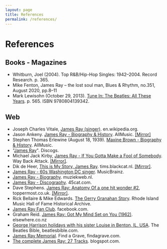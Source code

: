 ```yaml
---
layout: page
title: References
permalink: /references/
---
```


# References

## Books - Magazines
- Whitburn, Joel (2004). Top R&B/Hip-Hop Singles: 1942–2004. Record Research. p. 365.
- Mike Fenton, James Ray – the lost soul man, Blues & Rhythm, no.351, August 2020, pp.8–11
- Mark Lewisohn (October 29, 2013). [Tune In: The Beatles: All These Years](https://www.google.fr/books/edition/Tune_In/bI11tpR-L_kC?hl=fr&gbpv=1&dq=james%20ray&pg=PA565&printsec=frontcover). p. 565. ISBN 9780804139342.

## Web
- Joseph Charles Vitale, [James Ray (singer)](https://en.wikipedia.org/wiki/James_Ray_(singer)). en.wikipedia.org.
- Jason Ankeny. [James Ray - Biography & History](https://www.allmusic.com/artist/james-ray-mn0000807815). AllMusic. [[Mirror]](./mirrors/biography-jason-ankeny.md)
- Stephen Thomas Erlewine (August 18, 1939). [Maxine Brown - Biography & History](https://www.allmusic.com/artist/maxine-brown-mn0000396154/biography). AllMusic.
- "[James Ray](https://www.discogs.com/artist/884155)". Discogs.
- Michael Jack Kirby, [James Ray - If You Gotta Make a Fool of Somebody](http://www.waybackattack.com/rayjames.html). Way Back Attack. [[Mirror]](./mirrors/biography-michael-jack-kirby.md).
- Dik de Heer, [This is My Story, James Ray](https://tims.blackcat.nl/messages/james_ray.htm). tims.blackcat.nl. [[Mirror]](./mirrors/biography-dik-de-heer.md).
- [James Ray - 60s Washington DC singer](https://musicbrainz.org/artist/8de7c44d-a129-4216-b8b6-2757df89b89e). MusicBrainz.
- [James Ray - Biography](https://www.muziekweb.nl/Link/M00000090893/POPULAR/James-Ray). muziekweb.nl.
- [James Ray - Discography](https://www.45cat.com/artist/james-ray). 45cat.com.
- Dave Stephens. [James Ray: Anatomy Of a one hit wonder #2](https://www.toppermost.co.uk/james-ray/), toppermost.co.uk. [[Mirror]](./mirrors/biography-dave-stephens.md).
- Rick Bellaire & Mike Edwards. [The Gerry Granahan Story](https://www.ripopmusic.org/musical-artists/musicians/gerry-granahan/). Rhode Island Music Hall of Fame Historical Archive.
- [James Ray Fan Club](https://www.facebook.com/jamesray.fanclub.33?fref=ufi&rc=p). facebook.com.
- Graham Reid. [James Ray: Got My Mind Set on You (1962)](https://www.elsewhere.co.nz/fromthevaults/6206/james-ray-got-my-mind-set-on-you-1962/). elsewhere.co.nz
- [George Harrison holidays with his sister Louise in Benton, IL, USA](https://www.beatlesbible.com/1963/09/16/george-harrison-holiday-america/). The Beatles Bible, beatlesbible.com.
- [James Ray Memorial](https://fr.findagrave.com/memorial/65833741/james-ray). Find a Grave, findagrave.com.
- [The complete James Ray: 27 Tracks](http://musenick.blogspot.com/2013/12/the-allegedly-complete-james-ray-if-you.html). blogspot.com.
